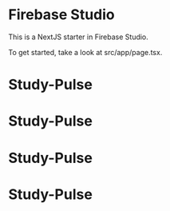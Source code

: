 # Firebase Studio

This is a NextJS starter in Firebase Studio.

To get started, take a look at src/app/page.tsx.
# Study-Pulse
# Study-Pulse
# Study-Pulse
# Study-Pulse
